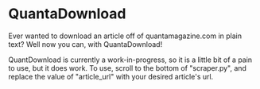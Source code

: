 # QuantaDownload

Ever wanted to download an article off of quantamagazine.com in plain text? Well now you can, with QuantaDownload!

QuantDownload is currently a work-in-progress, so it is a little bit of a pain to use, but it does work. To use, scroll to the bottom of "scraper.py", and replace the value of "article_url" with your desired article's url.

